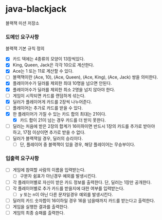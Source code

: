 # java-blackjack

블랙잭 미션 저장소

### 도메인 요구사항

블랙잭 기본 규칙 정의

- [x] 카드 덱에는 4종류의 모양이 13장씩있다.
- [x] King, Queen, Jack은 각각 10으로 계산한다.
- [x] Ace는 1 또는 11로 계산할 수 있다.
- [ ] 블랙잭이란 (Ace, 10), (Ace, Queen), (Ace, King), (Ace, Jack) 쌍을 의미한다.
- [x] 플레이어수가 딜러를 제외한 최대 10명을 넘으면 안된다.
- [x] 플레이어수가 딜러를 제외한 최소 2명을 넘지 않아야 한다.
- [ ] 게임이 시작되면 카드를 랜덤하게 섞는다.
- [x] 딜러가 플레이어게 카드를 2장씩 나누어준다.
- [ ] 플레이어는 추가로 카드를 받을 수 있다.
- [x] 한 플레이어가 가질 수 있는 카드 합의 최대는 21이다.
    - [x] 카드 합이 21이 넘는 경우 카드를 더 받지 못한다.
- [ ] 딜러는 처음에 받은 2장의 합계가 16이하이면 반드시 1장의 카드를 추가로 받아야 하고, 17점 이상이면 추가로 받을 수 없다.
- [ ] 딜러가 블랙잭일 경우, 딜러의 승리이다.
    - [ ] 단, 플레이어 중 블랙잭이 있을 경우, 해당 플레이어는 무승부이다.

### 입출력 요구사항

- [ ] 게임에 참여할 사람의 이름을 입력받는다.
    - [ ] 구분자 쉼표가 아닌경우 예외를 발생시킨다.
- [ ] 각 플레이어별로 자신이 받은 카드 정보를 출력한다. 단, 딜러는 1장만 공개한다.
- [ ] 각 플레이어별로 추가 카드를 받을지에 대한 여부를 입력받는다.
    - [ ] y 또는 n이 아닌 다른 문자일경우 예외를 발생시킨다.
- [ ] 딜러의 카드 숫자합이 16이하일 경우 16을 넘을때까지 카드를 받는다고 출력한다.
- [ ] 게임을 실행한 결과를 출력한다.
- [ ] 게임의 최종 승패를 출력한다. 
